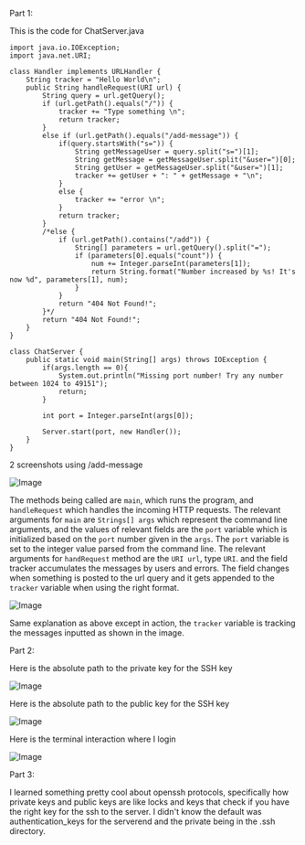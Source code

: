 Part 1:

This is the code for ChatServer.java

```
import java.io.IOException;
import java.net.URI;

class Handler implements URLHandler {
    String tracker = "Hello World\n";
    public String handleRequest(URI url) {
        String query = url.getQuery();
        if (url.getPath().equals("/")) {
            tracker += "Type something \n";
            return tracker;
        } 
        else if (url.getPath().equals("/add-message")) {
            if(query.startsWith("s=")) {
                String getMessageUser = query.split("s=")[1];
                String getMessage = getMessageUser.split("&user=")[0];
                String getUser = getMessageUser.split("&user=")[1]; 
                tracker += getUser + ": " + getMessage + "\n";
            }
            else {
                tracker += "error \n";
            }
            return tracker;
        } 
        /*else {
            if (url.getPath().contains("/add")) {
                String[] parameters = url.getQuery().split("=");
                if (parameters[0].equals("count")) {
                    num += Integer.parseInt(parameters[1]);
                    return String.format("Number increased by %s! It's now %d", parameters[1], num);
                }
            }
            return "404 Not Found!";
        }*/
        return "404 Not Found!";
    }
}

class ChatServer {
    public static void main(String[] args) throws IOException {
        if(args.length == 0){
            System.out.println("Missing port number! Try any number between 1024 to 49151");
            return;
        }

        int port = Integer.parseInt(args[0]);

        Server.start(port, new Handler());
    }
}
```
2 screenshots using /add-message

![Image](https://alainzhangstudent.github.io/cse-15L-wi22/labreport2/lab2s1.png)

The methods being called are ```main```, which runs the program, and ```handleRequest``` which handles the incoming HTTP requests. The relevant arguments for ```main``` are ```Strings[] args``` which represent the command line arguments, and the values of relevant fields are the ```port``` variable which is initialized based on the ```port``` number given in the ```args```. The ```port``` variable is set to the integer value parsed from the command line. The relevant arguments for ```handRequest``` method are the ```URI url```, type ```URI```. and the field tracker accumulates the messages by users and errors. The field changes when something is posted to the url query and it gets appended to the ```tracker``` variable when using the right format. 

![Image](https://alainzhangstudent.github.io/cse-15L-wi22/labreport2/labss2.png)

Same explanation as above except in action, the ```tracker``` variable is tracking the messages inputted as shown in the image.

Part 2:

Here is the absolute path to the private key for the SSH key

![Image](https://alainzhangstudent.github.io/cse-15L-wi22/labreport2/absolutepath.jpg)

Here is the absolute path to the public key for the SSH key

![Image](https://alainzhangstudent.github.io/cse-15L-wi22/labreport2/absolutepathpublic.jpg)

Here is the terminal interaction where I login

![Image](https://alainzhangstudent.github.io/cse-15L-wi22/labreport2/sshlogin.jpg)

Part 3:

I learned something pretty cool about openssh protocols, specifically how private keys and public keys are like locks and keys that check if you have the right key for the ssh to the server. I didn't know the default was authentication_keys for the serverend and the private being in the .ssh directory.

